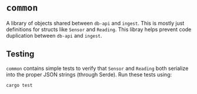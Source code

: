 # `common`

A library of objects shared between `db-api` and `ingest`. This is mostly just
definitions for structs like `Sensor` and `Reading`. This libray helps prevent
code duplication between `db-api` and `ingest`.

## Testing

`common` contains simple tests to verify that `Sensor` and `Reading` both
serialize into the proper JSON strings (through Serde). Run these tests using:

```bash
cargo test
```
